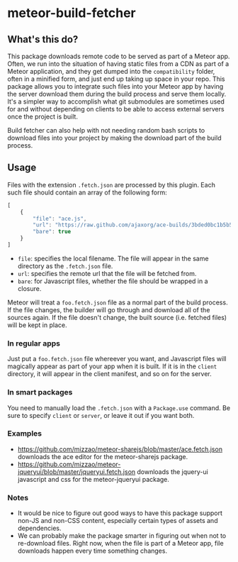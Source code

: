 meteor-build-fetcher
====================

## What's this do?

This package downloads remote code to be served as part of a Meteor app. Often, we run into the situation of having static files from a CDN as part of a Meteor application, and they get dumped into the `compatibility` folder, often in a minified form, and just end up taking up space in your repo. This package allows you to integrate such files into your Meteor app by having the server download them during the build process and serve them locally. It's a simpler way to accomplish what git submodules are sometimes used for and without depending on clients to be able to access external servers once the project is built.

Build fetcher can also help with not needing random bash scripts to download files into your project by making the download part of the build process.

## Usage

Files with the extension `.fetch.json` are processed by this plugin. Each such file should contain an array of the following form:

```js
[
    {
        "file": "ace.js",
        "url": "https://raw.github.com/ajaxorg/ace-builds/3bded0bc1b5b51f74afd2f8dafb768ab8f35b00b/src-min/ace.js",
        "bare": true
    }
]
```

* `file`: specifies the local filename. The file will appear in the same directory as the `.fetch.json` file.
* `url`: specifies the remote url that the file will be fetched from.
* `bare`: for Javascript files, whether the file should be wrapped in a closure.

Meteor will treat a `foo.fetch.json` file as a normal part of the build process. If the file changes, the builder will go through and download all of the sources again. If the file doesn't change, the built source (i.e. fetched files) will be kept in place.

### In regular apps

Just put a `foo.fetch.json` file whereever you want, and Javascript files will magically appear as part of your app when it is built. If it is in the `client` directory, it will appear in the client manifest, and so on for the server.

### In smart packages

You need to manually load the `.fetch.json` with a `Package.use` command. Be sure to specify `client` or `server`, or leave it out if you want both.

### Examples

* https://github.com/mizzao/meteor-sharejs/blob/master/ace.fetch.json downloads the ace editor for the meteor-sharejs package.
* https://github.com/mizzao/meteor-jqueryui/blob/master/jqueryui.fetch.json downloads the jquery-ui javascript and css for the meteor-jqueryui package.

### Notes

* It would be nice to figure out good ways to have this package support non-JS and non-CSS content, especially certain types of assets and dependencies.
* We can probably make the package smarter in figuring out when not to re-download files. Right now, when the file is part of a Meteor app, file downloads happen every time something changes.
